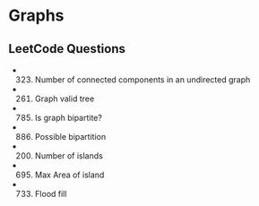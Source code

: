 # Graphs

## LeetCode Questions

- 323. Number of connected components in an undirected graph
- 261. Graph valid tree
- 785. Is graph bipartite?
- 886. Possible bipartition
- 200. Number of islands
- 695. Max Area of island
- 733. Flood fill
